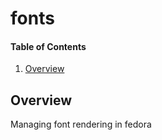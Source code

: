 # fonts

#### Table of Contents

1. [Overview](#overview)

## Overview

Managing font rendering in fedora
